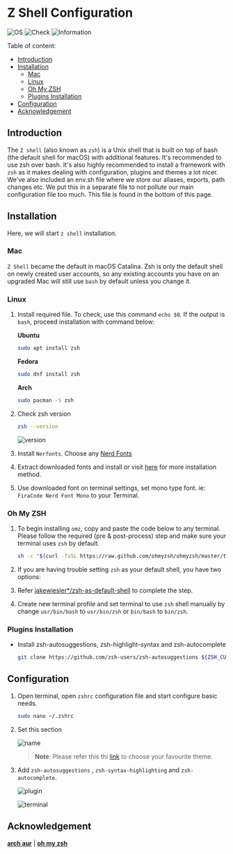 # Z Shell Configuration

![OS](https://img.shields.io/badge/OS-Linux/Mac-white)
![Check](https://img.shields.io/badge/Status-Pass-brightgreen)
![Information](https://img.shields.io/badge/Information-Terminal-yellow)

Table of content:

- [Introduction](#introduction)
- [Installation](#installation)
  - [Mac](#mac)
  - [Linux](#linux)
  - [Oh My ZSH](#oh-my-zsh)
  - [Plugins Installation](#plugins-installation)
- [Configuration](#configuration)
- [Acknowledgement](#acknowledgement)

## Introduction

The `Z shell` (also known as `zsh`) is a Unix shell that is built on top of bash (the default shell for macOS) with additional features. It's recommended to use zsh over bash. It's also highly recommended to install a framework with `zsh` as it makes dealing with configuration, plugins and themes a lot nicer. We've also included an env.sh file where we store our aliases, exports, path changes etc. We put this in a separate file to not pollute our main configuration file too much. This file is found in the bottom of this page.

## Installation

Here, we will start `z shell` installation.

### Mac

`Z Shell` became the default in macOS Catalina. Zsh is only the default shell on newly created user accounts, so any existing accounts you have on an upgraded Mac will still use `bash` by default unless you change it.

### Linux

1. Install required file. To check, use this command `echo $0`. If the output is `bash`, proceed installation with command below:

   **Ubuntu**

   ```bash
   sudo apt install zsh
   ```

   **Fedora**

   ```bash
   sudo dnf install zsh
   ```

   **Arch**

   ```bash
   sudo pacman -S zsh
   ```

2. Check zsh version

   ```zsh
   zsh --version
   ```

   ![version](https://user-images.githubusercontent.com/72515939/229268347-1e35b52a-410e-4ab7-a785-dad566e56b04.png)

3. Install `Nerfonts`. Choose any [Nerd Fonts](https://www.nerdfonts.com/font-downloads)

4. Extract downloaded fonts and install or visit [here](https://github.com/ryanoasis/nerd-fonts#font-patcher) for more installation method.

5. Use downloaded font on terminal settings, set mono type font. ie: `FiraCode Nerd Font Mono` to your Terminal.

### Oh My ZSH

1. To begin installing `omz`, copy and paste the code below to any terminal. Please follow the required (pre & post-process) step and make sure your terminal uses `zsh` by default.

   ```zsh
   sh -c "$(curl -fsSL https://raw.github.com/ohmyzsh/ohmyzsh/master/tools/install.sh)"
   ```

2. If you are having trouble setting `zsh` as your default shell, you have two options:

3. Refer [jakewiesler*/zsh-as-default-shell](https://www.jakewiesler.com/blog/zsh-as-default-shell) to complete the step.

4. Create new terminal profile and set terminal to use `zsh` shell manually by change `usr/bin/bash` to `usr/bin/zsh` or `bin/bash` to `bin/zsh`.

### Plugins Installation

- Install zsh-autosuggestions, zsh-highlight-syntax and zsh-autocomplete

  ```zsh
  git clone https://github.com/zsh-users/zsh-autosuggestions ${ZSH_CUSTOM:-~/.oh-my-zsh/custom}/plugins/zsh-autosuggestions && git clone https://github.com/zsh-users/zsh-syntax-highlighting.git ${ZSH_CUSTOM:-~/.oh-my-zsh/custom}/plugins/zsh-syntax-highlighting && git clone https://github.com/marlonrichert/zsh-autocomplete.git ${ZSH_CUSTOM:-~/.oh-my-zsh/custom}/plugins/zsh-autocomplete
  ```

## Configuration

1. Open terminal, open `zshrc` configuration file and start configure basic needs.

   ```zsh
   sudo nano ~/.zshrc
   ```

2. Set this section

   ![name](https://user-images.githubusercontent.com/72515939/229268420-d30baf0c-e8eb-4a93-a8ed-9a486f8cd46a.png)

   > **Note**: Please refer this thi [link](https://github.com/ohmyzsh/ohmyzsh/wiki/Themes) to choose your favourite theme.

3. Add `zsh-autosuggestions` , `zsh-syntax-highlighting` and `zsh-autocomplete`.

   ![plugin](https://user-images.githubusercontent.com/72515939/229268427-fe94e8b6-1041-4f9d-97f0-c7c1f2f35f03.png)

   ![terminal](https://user-images.githubusercontent.com/72515939/229264347-7fb532e1-c328-4395-b4a5-42348fc1521b.png)

## Acknowledgement

[**arch aur**](https://aur.archlinux.org/packages/anycable-go) | [**oh my zsh**](https://ohmyz.sh)
